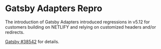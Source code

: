 # Gatsby Adapters Repro

The introduction of Gatsby Adapters introduced regressions in v5.12 for customers building on NETLIFY and relying on customized headers and/or redirects.

[Gatsby #38542](https://github.com/gatsbyjs/gatsby/issues/38542) for details.